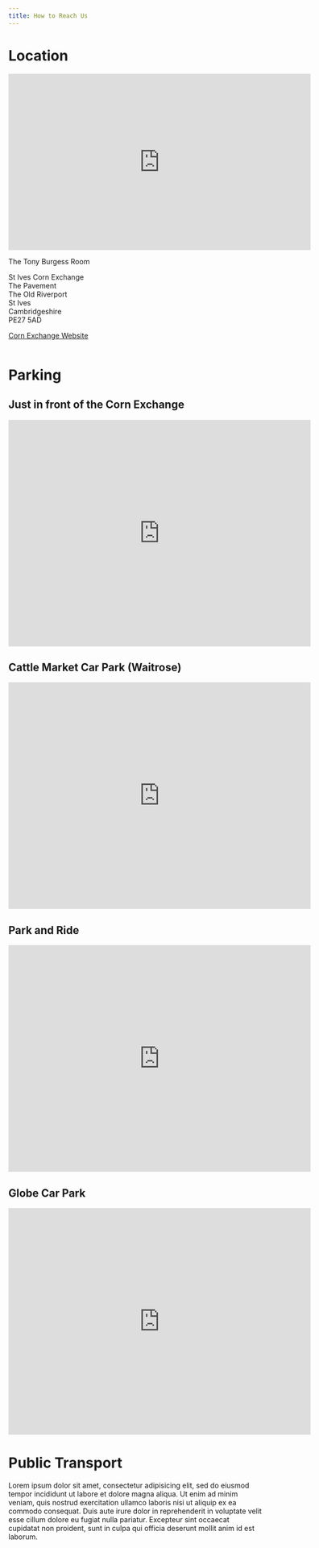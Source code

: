 ```yaml
---
title: How to Reach Us
---
```


# Location

<div markdown="0">
<span>
<iframe src="https://www.google.com/maps/embed?pb=!1m14!1m8!1m3!1d1219.2909300954484!2d-0.0740015!3d52.3235896!3m2!1i1024!2i768!4f13.1!3m3!1m2!1s0x4877de60afa0ab2b%3A0xed70a6a2f3b2c7d8!2sSt+Ives+Corn+Exchange!5e0!3m2!1sen!2suk!4v1563708889355!5m2!1sen!2suk" width="600" height="350" frameborder="0" style="border:0" allowfullscreen></iframe>
</span>

<span style="display:inline-block;vertical-align:top;">
<p>The Tony Burgess Room</p>

<p>St Ives Corn Exchange<br/>
The Pavement<br/>
The Old Riverport<br/>
St Ives<br/>
Cambridgeshire<br/>
PE27 5AD</p>

<p><a href="http://www.thecornexchange.org.uk">Corn Exchange Website</a></p>
</span>
</div>

# Parking

<div markdown="0">
<span>
<h2>Just in front of the Corn Exchange</h2>
<iframe src="https://www.google.com/maps/embed?pb=!1m26!1m12!1m3!1d609.6463703244656!2d-0.07416857071831287!3d52.32352389873609!2m3!1f0!2f0!3f0!3m2!1i1024!2i768!4f13.1!4m11!3e2!4m3!3m2!1d52.323488399999995!2d-0.0734629!4m5!1s0x4877de60afa0ab2b%3A0xed70a6a2f3b2c7d8!2sSt+Ives+Corn+Exchange%2C+Market+Hill%2C+Saint+Ives+PE27+5AG!3m2!1d52.3236962!2d-0.07351669999999999!5e0!3m2!1sen!2suk!4v1563709022189!5m2!1sen!2suk" width="600" height="450" frameborder="0" style="border:0" allowfullscreen></iframe>
</span>

<span>
<h2>Cattle Market Car Park (Waitrose)</h2>
<iframe src="https://www.google.com/maps/embed?zoom=21&pb=!1m28!1m12!1m3!1d1219.302143714796!2d-0.07252478021812328!3d52.323182679870115!2m3!1f0!2f0!3f0!3m2!1i1024!2i768!4f13.1!4m13!3e2!4m5!1s0x4877dfe0e2872b41%3A0x4084e184444b0bd!2sCattle+market+car+park!3m2!1d52.323820999999995!2d-0.0696272!4m5!1s0x4877de60afa0ab2b%3A0xed70a6a2f3b2c7d8!2sSt+Ives+Corn+Exchange%2C+Market+Hill%2C+Saint+Ives+PE27+5AG!3m2!1d52.3236962!2d-0.07351669999999999!5e0!3m2!1sen!2suk!4v1563709071629!5m2!1sen!2suk" width="600" height="450" frameborder="0" style="border:0" allowfullscreen></iframe>
</span>

<span>
<h2>Park and Ride</h2>
<iframe src="https://www.google.com/maps/embed?pb=!1m26!1m12!1m3!1d2050.6765867619424!2d-0.0706159355090827!3d52.32182367493172!2m3!1f0!2f0!3f0!3m2!1i1024!2i768!4f13.1!4m11!3e2!4m3!3m2!1d52.3216906!2d-0.0648759!4m5!1s0x4877de60afa0ab2b%3A0xed70a6a2f3b2c7d8!2sSt+Ives+Corn+Exchange%2C+Market+Hill%2C+Saint+Ives+PE27+5AG!3m2!1d52.3236962!2d-0.07351669999999999!5e0!3m2!1sen!2suk!4v1563709838106!5m2!1sen!2suk" width="600" height="450" frameborder="0" style="border:0" allowfullscreen></iframe>
</span>

<span>
<h2>Globe Car Park</h2>
<iframe src="https://www.google.com/maps/embed?pb=!1m28!1m12!1m3!1d1219.2554429187885!2d-0.07625654159502883!3d52.32487734494443!2m3!1f0!2f0!3f0!3m2!1i1024!2i768!4f13.1!4m13!3e2!4m5!1s0x4877de6702a6372b%3A0x87ce30a05d49dfdb!2sGlobe+Place+Car+Park!3m2!1d52.3261076!2d-0.0755256!4m5!1s0x4877de60afa0ab2b%3A0xed70a6a2f3b2c7d8!2sSt+Ives+Corn+Exchange%2C+Market+Hill%2C+Saint+Ives+PE27+5AG!3m2!1d52.3236962!2d-0.07351669999999999!5e0!3m2!1sen!2suk!4v1563709885731!5m2!1sen!2suk" width="600" height="450" frameborder="0" style="border:0" allowfullscreen></iframe>
</span>
</div>

# Public Transport

Lorem ipsum dolor sit amet, consectetur adipisicing elit, sed do eiusmod tempor incididunt ut labore et dolore magna aliqua. Ut enim ad minim veniam, quis nostrud exercitation ullamco laboris nisi ut aliquip ex ea commodo consequat. Duis aute irure dolor in reprehenderit in voluptate velit esse cillum dolore eu fugiat nulla pariatur. Excepteur sint occaecat cupidatat non proident, sunt in culpa qui officia deserunt mollit anim id est laborum.
